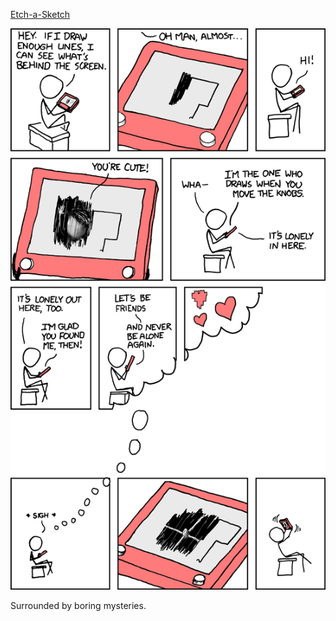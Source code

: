 [Etch-a-Sketch](https://xkcd.com/551)

![Etch-a-Sketch](./random_comic.png)

Surrounded by boring mysteries.

